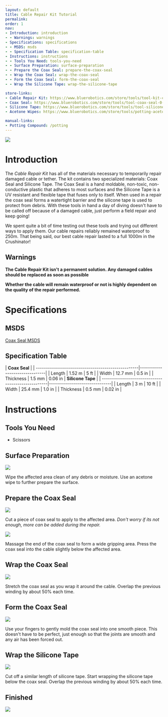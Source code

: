 ```yaml
---
layout: default
title: Cable Repair Kit Tutorial
permalink: 
order: 1
nav:
- Introduction: introduction
- - Warnings: warnings
- Specifications: specifications
- - MSDS: msds
- - Specification Table: specification-table
- Instructions: instructions
- - Tools You Need: tools-you-need
- - Surface Preparation: surface-preparation
- - Prepare the Coax Seal: prepare-the-coax-seal
- - Wrap the Coax Seal: wrap-the-coax-seal
- - Form the Coax Seal: form-the-coax-seal
- - Wrap the Silicone Tape: wrap-the-silicone-tape

store-links:
- Cable Repair Kit: https://www.bluerobotics.com/store/tools/tool-kit-cable-repair-r1-rp/
- Coax Seal: https://www.bluerobotics.com/store/tools/tool-coax-seal-0-5in-60in-r1-rp/
- Silicone Tape: https://www.bluerobotics.com/store/tools/tool-silicone-tape-1in-10ft-r1-rp/
- Acetone Wipes: https://www.bluerobotics.com/store/tools/potting-acetone-wipes-qty10-r1-rp/

manual-links:
- Potting Compound: /potting
---
```


<img src="/cable-repair-kit/cad/Banner.png" class="img-responsive img-center" style="max-width:600px"  />

# Introduction

The *Cable Repair Kit* has all of the materials necessary to temporarily repair damaged cable or tether. The kit contains two specialized materials: Coax Seal and Silicone Tape. The Coax Seal is a hand moldable, non-toxic, non-conductive plastic that adheres to most surfaces and the Silicone Tape is a UV resistant and flexible tape that fuses only to itself. When used in a repair the coax seal forms a watertight barrier and the silicone tape is used to protect from debris. With these tools in hand a day of diving doesn't have to be called off because of a damaged cable, just perform a field repair and keep going!


We spent quite a bit of time testing out these tools and trying out different ways to apply them. Our cable repairs reliably remained waterproof to 250m. That being said, our best cable repair lasted to a full 1000m in the Crushinator! 


## Warnings

<i class="fa fa-exclamation-triangle fa-fw fa-2x text-warning"></i>  **The Cable Repair Kit isn't a permanent solution. Any damaged cables should be replaced as soon as possible**

<i class="fa fa-exclamation-triangle fa-fw fa-2x text-warning"></i> **Whether the cable will remain waterproof or not is highly dependent on the quality of the repair performed.**


# Specifications

## MSDS

[Coax Seal MSDS](./cad/coax-seal-msds.pdf)

## Specification Table

|                                    **Coax Seal**                                   |
| ---------------------------------------------------|-------------------------------|
| Length                                             | 1.52 m         | 5 ft         |
| Width                                              | 12.7 mm        | 0.5 in       |
| Thickness											 | 1.5 mm         | 0.06 in
|                                    **Silicone Tape**                               |
| ---------------------------------------------------|-------------------------------|
| Length                                             | 3 m           | 10 ft         |
| Width                                              | 25.4 mm       | 1.0 in        |
| Thickness                                          | 0.5 mm        | 0.02 in       |

# Instructions

## Tools You Need

* Scissors


## Surface Preparation 

<img src="/cable-repair-kit/cad/Damaged-Cable.png" class="img-responsive img-center" style="max-width:600px"  />

Wipe the affected area clean of any debris or moisture. Use an acetone wipe to further prepare the surface.



## Prepare the Coax Seal


<img src="/cable-repair-kit/cad/Coax-Cut.png" class="img-responsive img-center" style="max-width:600px"  />

Cut a piece of coax seal to apply to the affected area. *Don't worry if its not enough, more can be added during the repair.*

<img src="/cable-repair-kit/cad/Coax-Fan.png" class="img-responsive img-center" style="max-width:600px"  />

Massage the end of the coax seal to form a wide gripping area. Press the coax seal into the cable slightly below the affected area. 

## Wrap the Coax Seal


<img src="/cable-repair-kit/cad/Coax-Wrap-2.png" class="img-responsive img-center" style="max-width:600px"  />


Stretch the coax seal as you wrap it around the cable. Overlap the previous winding by about 50% each time.


## Form the Coax Seal

<img src="/cable-repair-kit/cad/Coax-Smooth.png" class="img-responsive img-center" style="max-width:600px"  />

Use your fingers to gently mold the coax seal into one smooth piece. This doesn't have to be perfect, just enough so that the joints are smooth and any air has been forced out.

## Wrap the Silicone Tape


<img src="/cable-repair-kit/cad/Silicone-Wrap.png" class="img-responsive img-center" style="max-width:600px"  />


Cut off a similar length of silicone tape. Start wrapping the silicone tape below the coax seal. Overlap the previous winding by about 50% each time.


## Finished


<img src="/cable-repair-kit/cad/Complete.png" class="img-responsive img-center" style="max-width:600px"  />


